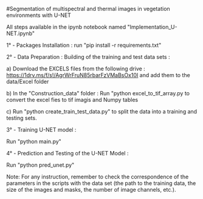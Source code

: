 #Segmentation of multispectral and thermal images in vegetation environments with U-NET 

All steps available in the ipynb notebook named "Implementation_U-NET.ipynb"

1° - Packages Installation :
run "pip install -r requirements.txt"

2° - Data Preparation : Building of the training and test data sets : 

  a) Download the EXCELS files from the following drive : https://1drv.ms/f/s!/AgrWrFruN85rbarFzVMaBsOx10I and add them to the data/Excel folder

  b) In the "Construction_data" folder : Run "python excel_to_tif_array.py to convert the excel fies to tif imagis and Numpy tables

  c) Run "python create_train_test_data.py" to split the data into a training and testing sets.

3° - Training U-NET model :

Run "python main.py"

4° - Prediction and Testing of the U-NET Model :

Run "python pred_unet.py"


Note: For any instruction, remember to check the correspondence of the parameters in the scripts 
with the data set (the path to the training data, the size of the images and masks, the number of
image channels, etc.).
